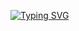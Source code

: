 <!-- Heading -->
[![Typing SVG](https://readme-typing-svg.demolab.com/?lines=First+line+of+text;Second+line+of+text)](https://git.io/typing-svg)
